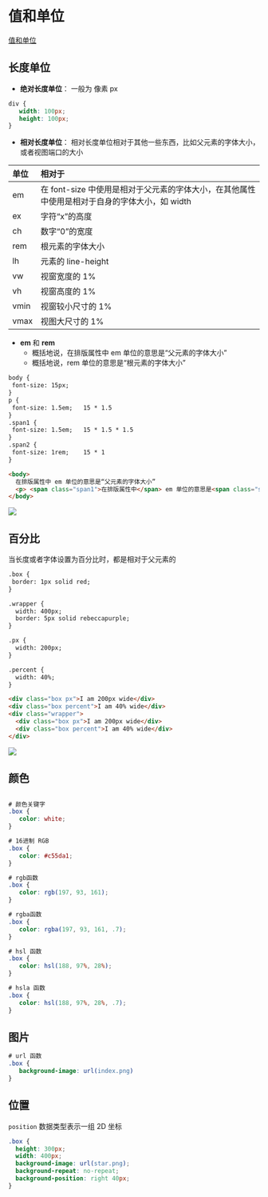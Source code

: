 # 值和单位

[值和单位](https://developer.mozilla.org/zh-CN/docs/Learn/CSS/Building_blocks/Values_and_units)

## 长度单位

- **绝对长度单位**： 一般为 像素 px

```css
div {
   width: 100px;
   height: 100px; 
}
```

- **相对长度单位**：  相对长度单位相对于其他一些东西，比如父元素的字体大小，或者视图端口的大小

单位	 | 相对于
:-|:-
em|在 font-size 中使用是相对于父元素的字体大小，在其他属性中使用是相对于自身的字体大小，如 width
ex|字符“x”的高度
ch|数字“0”的宽度
rem|根元素的字体大小
lh|元素的 line-height
vw|视窗宽度的 1%
vh|视窗高度的 1%
vmin|视窗较小尺寸的 1%
vmax|视图大尺寸的 1%

- **em** 和 **rem**
   - 概括地说，在排版属性中 em 单位的意思是“父元素的字体大小”
   - 概括地说，rem 单位的意思是“根元素的字体大小”

```html
body {
 font-size: 15px;
}
p {
 font-size: 1.5em;   15 * 1.5
}
.span1 {
 font-size: 1.5em;   15 * 1.5 * 1.5
}
.span2 {
 font-size: 1rem;    15 * 1
}

<body>
  在排版属性中 em 单位的意思是“父元素的字体大小”
  <p> <span class="span1">在排版属性中</span> em 单位的意思是<span class="span2">“父元素的字体大小”</span></p>
</body>
```

![](http://pic.existorlive.cn//202207190009678.png)


## 百分比
当长度或者字体设置为百分比时，都是相对于父元素的

```html
.box {
 border: 1px solid red;
}

.wrapper {
  width: 400px;
  border: 5px solid rebeccapurple;
}

.px {
  width: 200px;
}

.percent {
  width: 40%;
}

<div class="box px">I am 200px wide</div>
<div class="box percent">I am 40% wide</div>
<div class="wrapper">
  <div class="box px">I am 200px wide</div>
  <div class="box percent">I am 40% wide</div>
</div>

```

![](http://pic.existorlive.cn//202207190013049.png)


## 颜色

```css 

# 颜色关键字
.box {
   color: white;
}

# 16进制 RGB
.box {
   color: #c55da1;
}

# rgb函数
.box {
   color: rgb(197, 93, 161);
}

# rgba函数
.box {
   color: rgba(197, 93, 161, .7);
}

# hsl 函数
.box {
   color: hsl(188, 97%, 28%);
}

# hsla 函数
.box {
   color: hsl(188, 97%, 28%, .7);
}
```

## 图片

```css 
# url 函数
.box {
   background-image: url(index.png)
}
```

## 位置 
`position` 数据类型表示一组 2D 坐标

```css 
.box {
  height: 300px;
  width: 400px;
  background-image: url(star.png);
  background-repeat: no-repeat;
  background-position: right 40px;
}
   
```